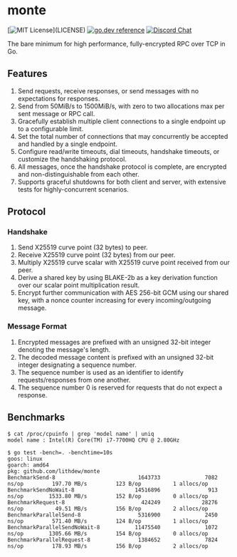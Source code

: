 # monte

[![MIT License](https://img.shields.io/apm/l/atomic-design-ui.svg?)](LICENSE)
[![go.dev reference](https://img.shields.io/badge/go.dev-reference-007d9c?logo=go&logoColor=white&style=flat-square)](https://pkg.go.dev/github.com/lithdew/monte)
[![Discord Chat](https://img.shields.io/discord/697002823123992617)](https://discord.gg/HZEbkeQ)

The bare minimum for high performance, fully-encrypted RPC over TCP in Go.

## Features

1. Send requests, receive responses, or send messages with no expectations for responses.
2. Send from 50MiB/s to 1500MiB/s, with zero to two allocations max per sent message or RPC call.
3. Gracefully establish multiple client connections to a single endpoint up to a configurable limit.
4. Set the total number of connections that may concurrently be accepted and handled by a single endpoint.
5. Configure read/write timeouts, dial timeouts, handshake timeouts, or customize the handshaking protocol.
6. All messages, once the handshake protocol is complete, are encrypted and non-distinguishable from each other.
7. Supports graceful shutdowns for both client and server, with extensive tests for highly-concurrent scenarios.

## Protocol

### Handshake

1. Send X25519 curve point (32 bytes) to peer.
2. Receive X25519 curve point (32 bytes) from our peer.
3. Multiply X25519 curve scalar with X25519 curve point received from our peer.
4. Derive a shared key by using BLAKE-2b as a key derivation function over our scalar point multiplication result.
5. Encrypt further communication with AES 256-bit GCM using our shared key, with a nonce counter increasing for every
incoming/outgoing message.

### Message Format

1. Encrypted messages are prefixed with an unsigned 32-bit integer denoting the message's length.
2. The decoded message content is prefixed with an unsigned 32-bit integer designating a sequence number.
3. The sequence number is used as an identifier to identify requests/responses from one another.
4. The sequence number 0 is reserved for requests that do not expect a response.

## Benchmarks

```
$ cat /proc/cpuinfo | grep 'model name' | uniq
model name : Intel(R) Core(TM) i7-7700HQ CPU @ 2.80GHz

$ go test -bench=. -benchtime=10s
goos: linux
goarch: amd64
pkg: github.com/lithdew/monte
BenchmarkSend-8                          1643733              7082 ns/op         197.70 MB/s         123 B/op          1 allocs/op
BenchmarkSendNoWait-8                   14516896               913 ns/op        1533.80 MB/s         152 B/op          0 allocs/op
BenchmarkRequest-8                        424249             28276 ns/op          49.51 MB/s         156 B/op          2 allocs/op
BenchmarkParallelSend-8                  5316900              2450 ns/op         571.40 MB/s         124 B/op          1 allocs/op
BenchmarkParallelSendNoWait-8           11475540              1072 ns/op        1305.66 MB/s         154 B/op          0 allocs/op
BenchmarkParallelRequest-8               1384652              7824 ns/op         178.93 MB/s         156 B/op          2 allocs/op
```